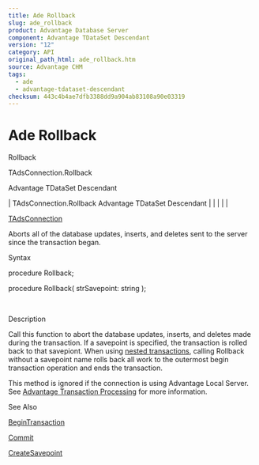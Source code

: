 ```yaml
---
title: Ade Rollback
slug: ade_rollback
product: Advantage Database Server
component: Advantage TDataSet Descendant
version: "12"
category: API
original_path_html: ade_rollback.htm
source: Advantage CHM
tags:
  - ade
  - advantage-tdataset-descendant
checksum: 443c4b4ae7dfb3388dd9a904ab83108a90e03319
---
```


# Ade Rollback

Rollback

TAdsConnection.Rollback

Advantage TDataSet Descendant

| TAdsConnection.Rollback  Advantage TDataSet Descendant |  |  |  |  |

[TAdsConnection](ade_tadsconnection_7.md)

Aborts all of the database updates, inserts, and deletes sent to the server since the transaction began.

Syntax

procedure Rollback;

procedure Rollback( strSavepoint: string );

 

Description

Call this function to abort the database updates, inserts, and deletes made during the transaction. If a savepoint is specified, the transaction is rolled back to that savepiont. When using [nested transactions](master_nesting_transactions.md), calling Rollback without a savepoint name rolls back all work to the outermost begin transaction operation and ends the transaction.

This method is ignored if the connection is using Advantage Local Server. See [Advantage Transaction Processing](master_transaction_processing_system.md) for more information.

See Also

[BeginTransaction](ade_begintransaction.md)

[Commit](ade_commit.md)

[CreateSavepoint](ade_createsavepoint.md)

